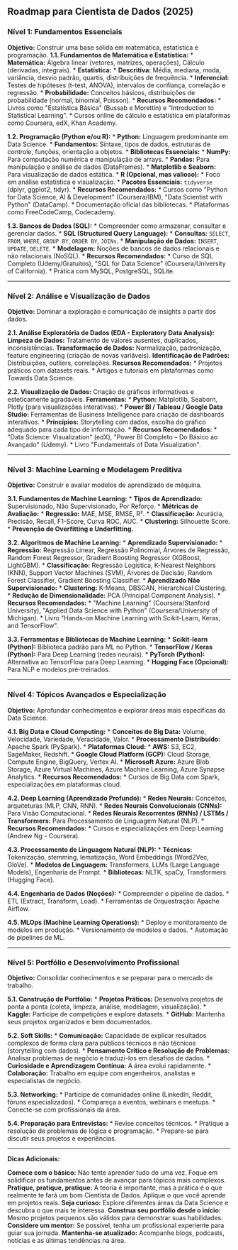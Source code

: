 ## Roadmap para Cientista de Dados (2025)

### Nível 1: Fundamentos Essenciais

**Objetivo:** Construir uma base sólida em matemática, estatística e programação.
**1.1. Fundamentos de Matemática e Estatística:**
    * **Matemática:** Álgebra linear (vetores, matrizes, operações), Cálculo (derivadas, integrais).
    * **Estatística:**
        * **Descritiva:** Média, mediana, moda, variância, desvio padrão, quartis, distribuições de frequência.
        * **Inferencial:** Testes de hipóteses (t-test, ANOVA), intervalos de confiança, correlação e regressão.
        * **Probabilidade:** Conceitos básicos, distribuições de probabilidade (normal, binomial, Poisson).
    * **Recursos Recomendados:**
        * Livros como "Estatística Básica" (Bussab e Morettin) e "Introduction to Statistical Learning".
        * Cursos online de cálculo e estatística em plataformas como Coursera, edX, Khan Academy.

**1.2. Programação (Python e/ou R):**
    * **Python:** Linguagem predominante em Data Science.
        * **Fundamentos:** Sintaxe, tipos de dados, estruturas de controle, funções, orientação a objetos.
        * **Bibliotecas Essenciais:**
            * **NumPy:** Para computação numérica e manipulação de arrays.
            * **Pandas:** Para manipulação e análise de dados (DataFrames).
            * **Matplotlib e Seaborn:** Para visualização de dados estática.
    * **R (Opcional, mas valioso):**
        * Foco em análise estatística e visualização.
        * **Pacotes Essenciais:** `tidyverse` (dplyr, ggplot2, tidyr).
    * **Recursos Recomendados:**
        * Cursos como "Python for Data Science, AI & Development" (Coursera/IBM), "Data Scientist with Python" (DataCamp).
        * Documentação oficial das bibliotecas.
        * Plataformas como FreeCodeCamp, Codecademy.

**1.3. Bancos de Dados (SQL):**
    * Compreender como armazenar, consultar e gerenciar dados.
    * **SQL (Structured Query Language):**
        * **Consultas:** `SELECT`, `FROM`, `WHERE`, `GROUP BY`, `ORDER BY`, `JOINs`.
        * **Manipulação de Dados:** `INSERT`, `UPDATE`, `DELETE`.
        * **Modelagem:** Noções de bancos de dados relacionais e não relacionais (NoSQL).
    * **Recursos Recomendados:**
        * Curso de SQL Completo (Udemy/Gratuitos), "SQL for Data Science" (Coursera/University of California).
        * Prática com MySQL, PostgreSQL, SQLite.

---

### Nível 2: Análise e Visualização de Dados

**Objetivo:** Dominar a exploração e comunicação de insights a partir dos dados.

**2.1. Análise Exploratória de Dados (EDA - Exploratory Data Analysis):**
    **Limpeza de Dados:** Tratamento de valores ausentes, duplicados, inconsistências.
    **Transformação de Dados:** Normalização, padronização, feature engineering (criação de novas variáveis).
    **Identificação de Padrões:** Distribuições, outliers, correlações.
    **Recursos Recomendados:**
        * Projetos práticos com datasets reais.
        * Artigos e tutoriais em plataformas como Towards Data Science.

**2.2. Visualização de Dados:**
    Criação de gráficos informativos e esteticamente agradáveis.
    **Ferramentas:**
        * **Python:** Matplotlib, Seaborn, Plotly (para visualizações interativas).
        * **Power BI / Tableau / Google Data Studio:** Ferramentas de Business Intelligence para criação de dashboards interativos.
    * **Princípios:** Storytelling com dados, escolha do gráfico adequado para cada tipo de informação.
    * **Recursos Recomendados:**
        * "Data Science: Visualization" (edX), "Power BI Completo – Do Básico ao Avançado" (Udemy).
        * Livro "Fundamentals of Data Visualization".

---

### Nível 3: Machine Learning e Modelagem Preditiva

**Objetivo:** Construir e avaliar modelos de aprendizado de máquina.

**3.1. Fundamentos de Machine Learning:**
    * **Tipos de Aprendizado:** Supervisionado, Não Supervisionado, Por Reforço.
    * **Métricas de Avaliação:**
        * **Regressão:** MAE, MSE, RMSE, R².
        * **Classificação:** Acurácia, Precisão, Recall, F1-Score, Curva ROC, AUC.
        * **Clustering:** Silhouette Score.
    * **Prevenção de Overfitting e Underfitting.**

**3.2. Algoritmos de Machine Learning:**
    * **Aprendizado Supervisionado:**
        * **Regressão:** Regressão Linear, Regressão Polinomial, Árvores de Regressão, Random Forest Regressor, Gradient Boosting Regressor (XGBoost, LightGBM).
        * **Classificação:** Regressão Logística, K-Nearest Neighbors (KNN), Support Vector Machines (SVM), Árvores de Decisão, Random Forest Classifier, Gradient Boosting Classifier.
    * **Aprendizado Não Supervisionado:**
        * **Clustering:** K-Means, DBSCAN, Hierarchical Clustering.
        * **Redução de Dimensionalidade:** PCA (Principal Component Analysis).
    * **Recursos Recomendados:**
        * "Machine Learning" (Coursera/Stanford University), "Applied Data Science with Python" (Coursera/University of Michigan).
        * Livro "Hands-on Machine Learning with Scikit-Learn, Keras, and TensorFlow".

**3.3. Ferramentas e Bibliotecas de Machine Learning:**
    * **Scikit-learn (Python):** Biblioteca padrão para ML no Python.
    * **TensorFlow / Keras (Python):** Para Deep Learning (redes neurais).
    * **PyTorch (Python):** Alternativa ao TensorFlow para Deep Learning.
    * **Hugging Face (Opcional):** Para NLP e modelos pré-treinados.

---

### Nível 4: Tópicos Avançados e Especialização

**Objetivo:** Aprofundar conhecimentos e explorar áreas mais específicas da Data Science.

**4.1. Big Data e Cloud Computing:**
    * **Conceitos de Big Data:** Volume, Velocidade, Variedade, Veracidade, Valor.
    * **Processamento Distribuído:** Apache Spark (PySpark).
    * **Plataformas Cloud:**
        * **AWS:** S3, EC2, SageMaker, Redshift.
        * **Google Cloud Platform (GCP):** Cloud Storage, Compute Engine, BigQuery, Vertex AI.
        * **Microsoft Azure:** Azure Blob Storage, Azure Virtual Machines, Azure Machine Learning, Azure Synapse Analytics.
    * **Recursos Recomendados:**
        * Cursos de Big Data com Spark, especializações em plataformas cloud.

**4.2. Deep Learning (Aprendizado Profundo):**
    * **Redes Neurais:** Conceitos, arquiteturas (MLP, CNN, RNN).
    * **Redes Neurais Convolucionais (CNNs):** Para Visão Computacional.
    * **Redes Neurais Recorrentes (RNNs) / LSTMs / Transformers:** Para Processamento de Linguagem Natural (NLP).
    * **Recursos Recomendados:**
        * Cursos e especializações em Deep Learning (Andrew Ng - Coursera).

**4.3. Processamento de Linguagem Natural (NLP):**
    * **Técnicas:** Tokenização, stemming, lematização, Word Embeddings (Word2Vec, GloVe).
    * **Modelos de Linguagem:** Transformers, LLMs (Large Language Models), Engenharia de Prompt.
    * **Bibliotecas:** NLTK, spaCy, Transformers (Hugging Face).

**4.4. Engenharia de Dados (Noções):**
    * Compreender o pipeline de dados.
    * ETL (Extract, Transform, Load).
    * Ferramentas de Orquestração: Apache Airflow.

**4.5. MLOps (Machine Learning Operations):**
    * Deploy e monitoramento de modelos em produção.
    * Versionamento de modelos e dados.
    * Automação de pipelines de ML.

---

### Nível 5: Portfólio e Desenvolvimento Profissional

**Objetivo:** Consolidar conhecimentos e se preparar para o mercado de trabalho.

**5.1. Construção de Portfólio:**
    * **Projetos Práticos:** Desenvolva projetos de ponta a ponta (coleta, limpeza, análise, modelagem, visualização).
    * **Kaggle:** Participe de competições e explore datasets.
    * **GitHub:** Mantenha seus projetos organizados e bem documentados.

**5.2. Soft Skills:**
    * **Comunicação:** Capacidade de explicar resultados complexos de forma clara para públicos técnicos e não técnicos (storytelling com dados).
    * **Pensamento Crítico e Resolução de Problemas:** Analisar problemas de negócio e traduzi-los em desafios de dados.
    * **Curiosidade e Aprendizagem Contínua:** A área evolui rapidamente.
    * **Colaboração:** Trabalho em equipe com engenheiros, analistas e especialistas de negócio.

**5.3. Networking:**
    * Participe de comunidades online (LinkedIn, Reddit, fóruns especializados).
    * Compareça a eventos, webinars e meetups.
    * Conecte-se com profissionais da área.

**5.4. Preparação para Entrevistas:**
    * Revise conceitos técnicos.
    * Pratique a resolução de problemas de lógica e programação.
    * Prepare-se para discutir seus projetos e experiências.

---

**Dicas Adicionais:**

**Comece com o básico:** Não tente aprender tudo de uma vez. Foque em solidificar os fundamentos antes de avançar para tópicos mais complexos.
**Pratique, pratique, pratique:** A teoria é importante, mas a prática é o que realmente te fará um bom Cientista de Dados. Aplique o que você aprende em projetos reais.
**Seja curioso:** Explore diferentes áreas da Data Science e descubra o que mais te interessa.
**Construa seu portfólio desde o início:** Mesmo projetos pequenos são válidos para demonstrar suas habilidades.
**Considere um mentor:** Se possível, tenha um profissional experiente para guiar sua jornada.
**Mantenha-se atualizado:** Acompanhe blogs, podcasts, notícias e as últimas tendências na área.
